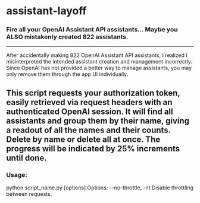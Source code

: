 # assistant-layoff
### Fire all your OpenAI Assistant API assistants... Maybe you ALSO mistakenly created 822 assistants.
---
After accidentally making 822 OpenAI Assistant API assistants, I realized I misinterpreted the intended assistant creation and management incorrectly.
Since OpenAI has not provided a better way to manage assistants, you may only remove them through the app UI individually.

This script requests your authorization token, easily retrieved via request headers with an authenticated OpenAI session.
It will find all assistants and group them by their name, giving a readout of all the names and their counts.
Delete by name or delete all at once. The progress will be indicated by 25% increments until done.
---
### Usage:
python script_name.py [options]
Options:
    --no-throttle, -nt    Disable throttling between requests.
